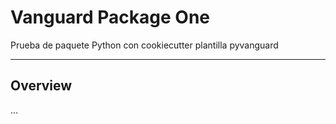 # Vanguard Package One
Prueba de paquete Python con cookiecutter plantilla pyvanguard

--------------

## Overview
...
